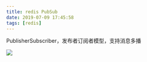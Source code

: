 ```yaml
---
title: redis PubSub
date: 2019-07-09 17:45:58
tags: [redis]
---
```


PublisherSubscriber，发布者订阅者模型，支持消息多播
<escape><!-- more --></escape>

![](/images/redis-PubSub/overview.png)